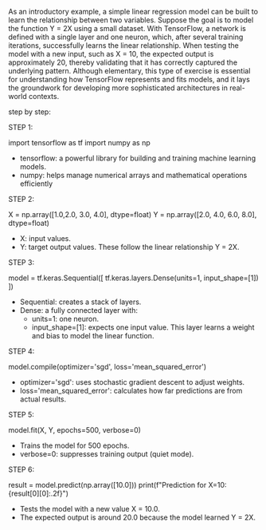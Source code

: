 As an introductory example, a simple linear regression 
model can be built to learn the relationship between two 
variables. Suppose the goal is to model the function Y = 2X 
using a small dataset. With TensorFlow, a network is 
defined with a single layer and one neuron, which, after 
several training iterations, successfully learns the linear 
relationship. When testing the model with a new input, 
such as X = 10, the expected output is approximately 20, 
thereby validating that it has correctly captured the 
underlying pattern. Although elementary, this type of 
exercise is essential for understanding how TensorFlow 
represents and fits models, and it lays the groundwork for
developing more sophisticated architectures in real-world 
contexts.

step by step:

STEP 1:

import tensorflow as tf
import numpy as np
- tensorflow: a powerful library for building and training machine learning models.
- numpy: helps manage numerical arrays and mathematical operations efficiently

STEP 2:

X = np.array([1.0,2.0, 3.0, 4.0], dtype=float)
Y = np.array([2.0, 4.0, 6.0, 8.0], dtype=float)
- X: input values.
- Y: target output values.
These follow the linear relationship Y = 2X.

STEP 3:

model = tf.keras.Sequential([
    tf.keras.layers.Dense(units=1, input_shape=[1])
])
- Sequential: creates a stack of layers.
- Dense: a fully connected layer with:
  - units=1: one neuron.
  - input_shape=[1]: expects one input value. This layer learns a weight and bias to model the linear function.

STEP 4:

model.compile(optimizer='sgd', loss='mean_squared_error')
- optimizer='sgd': uses stochastic gradient descent to adjust weights.
- loss='mean_squared_error': calculates how far predictions are from actual results.

STEP 5:

model.fit(X, Y, epochs=500, verbose=0)
- Trains the model for 500 epochs.
- verbose=0: suppresses training output (quiet mode).

STEP 6:

result = model.predict(np.array([10.0]))
print(f"Prediction for X=10: {result[0][0]:.2f}")
- Tests the model with a new value X = 10.0.
- The expected output is around 20.0 because the model learned Y = 2X.
